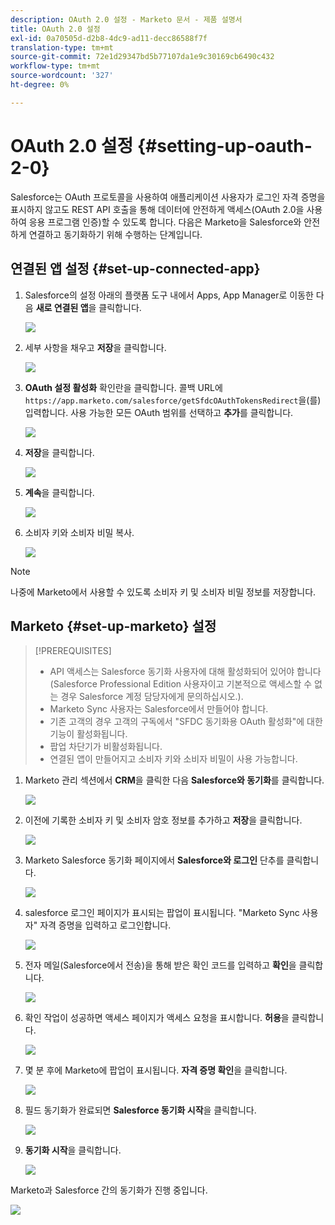 ```yaml
---
description: OAuth 2.0 설정 - Marketo 문서 - 제품 설명서
title: OAuth 2.0 설정
exl-id: 0a70505d-d2b8-4dc9-ad11-decc86588f7f
translation-type: tm+mt
source-git-commit: 72e1d29347bd5b77107da1e9c30169cb6490c432
workflow-type: tm+mt
source-wordcount: '327'
ht-degree: 0%

---
```


# OAuth 2.0 설정 {#setting-up-oauth-2-0}

Salesforce는 OAuth 프로토콜을 사용하여 애플리케이션 사용자가 로그인 자격 증명을 표시하지 않고도 REST API 호출을 통해 데이터에 안전하게 액세스(OAuth 2.0을 사용하여 응용 프로그램 인증)할 수 있도록 합니다. 다음은 Marketo을 Salesforce와 안전하게 연결하고 동기화하기 위해 수행하는 단계입니다.

## 연결된 앱 설정 {#set-up-connected-app}

1. Salesforce의 설정 아래의 플랫폼 도구 내에서 Apps, App Manager로 이동한 다음 **새로 연결된 앱**&#x200B;을 클릭합니다.

   ![](assets/setting-up-oauth-2-1.png)

1. 세부 사항을 채우고 **저장**&#x200B;을 클릭합니다.

   ![](assets/setting-up-oauth-2-2.png)

1. **OAuth 설정 활성화** 확인란을 클릭합니다. 콜백 URL에 `https://app.marketo.com/salesforce/getSfdcOAuthTokensRedirect`을(를) 입력합니다. 사용 가능한 모든 OAuth 범위를 선택하고 **추가**&#x200B;를 클릭합니다.

   ![](assets/setting-up-oauth-2-3.png)

1. **저장**&#x200B;을 클릭합니다.

   ![](assets/setting-up-oauth-2-4.png)

1. **계속**&#x200B;을 클릭합니다.

   ![](assets/setting-up-oauth-2-5.png)

1. 소비자 키와 소비자 비밀 복사.

   ![](assets/setting-up-oauth-2-6.png)

>[!NOTE]
>
>나중에 Marketo에서 사용할 수 있도록 소비자 키 및 소비자 비밀 정보를 저장합니다.

## Marketo {#set-up-marketo} 설정

>[!PREREQUISITES]
>
>* API 액세스는 Salesforce 동기화 사용자에 대해 활성화되어 있어야 합니다(Salesforce Professional Edition 사용자이고 기본적으로 액세스할 수 없는 경우 Salesforce 계정 담당자에게 문의하십시오.).
>* Marketo Sync 사용자는 Salesforce에서 만들어야 합니다.
>* 기존 고객의 경우 고객의 구독에서 &quot;SFDC 동기화용 OAuth 활성화&quot;에 대한 기능이 활성화됩니다.
>* 팝업 차단기가 비활성화됩니다.
>* 연결된 앱이 만들어지고 소비자 키와 소비자 비밀이 사용 가능합니다.


1. Marketo 관리 섹션에서 **CRM**&#x200B;을 클릭한 다음 **Salesforce와 동기화**&#x200B;를 클릭합니다.

   ![](assets/setting-up-oauth-2-7.png)

1. 이전에 기록한 소비자 키 및 소비자 암호 정보를 추가하고 **저장**&#x200B;을 클릭합니다.

   ![](assets/setting-up-oauth-2-8.png)

1. Marketo Salesforce 동기화 페이지에서 **Salesforce와 로그인** 단추를 클릭합니다.

   ![](assets/setting-up-oauth-2-9.png)

1. salesforce 로그인 페이지가 표시되는 팝업이 표시됩니다. &quot;Marketo Sync 사용자&quot; 자격 증명을 입력하고 로그인합니다.

   ![](assets/setting-up-oauth-2-10.png)

1. 전자 메일(Salesforce에서 전송)을 통해 받은 확인 코드를 입력하고 **확인**&#x200B;을 클릭합니다.

   ![](assets/setting-up-oauth-2-11.png)

1. 확인 작업이 성공하면 액세스 페이지가 액세스 요청을 표시합니다. **허용**&#x200B;을 클릭합니다.

   ![](assets/setting-up-oauth-2-12.png)

1. 몇 분 후에 Marketo에 팝업이 표시됩니다. **자격 증명 확인**&#x200B;을 클릭합니다.

   ![](assets/setting-up-oauth-2-13.png)

1. 필드 동기화가 완료되면 **Salesforce 동기화 시작**&#x200B;을 클릭합니다.

   ![](assets/setting-up-oauth-2-14.png)

1. **동기화 시작**&#x200B;을 클릭합니다.

   ![](assets/setting-up-oauth-2-15.png)

Marketo과 Salesforce 간의 동기화가 진행 중입니다.

![](assets/setting-up-oauth-2-16.png)
